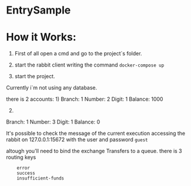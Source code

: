 # EntrySample

# How it Works:

1) First of all open a cmd and go to the project`s folder.

2) start the rabbit client writing the command `docker-compose up`

3) start the project.


Currently i`m not using any database.

there is 2 accounts: 
1)
Branch: 1
Number: 2
Digit: 1
Balance: 1000

2)
Branch: 1
Number: 3
Digit: 1
Balance: 0


It's possible to check the message of the current execution accessing the rabbit on 127.0.0.1:15672
with the user and password `guest`

altough you'll need to bind the exchange Transfers to a queue.
there is 
3 routing keys

        error
        success
        insufficient-funds
